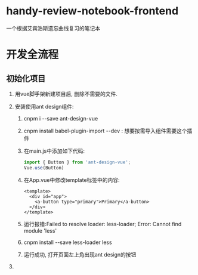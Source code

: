 # handy-review-notebook-frontend

一个根据艾宾浩斯遗忘曲线复习的笔记本



# 开发全流程

## 初始化项目

1. 用vue脚手架新建项目后, 删除不需要的文件.

2. 安装使用ant design组件:

   1. cnpm i --save ant-design-vue

   2. cnpm install babel-plugin-import --dev : 想要按需导入组件需要这个插件

   3. 在main.js中添加如下代码:

      ```javascript
      import { Button } from 'ant-design-vue';
      Vue.use(Button)
      ```

   4. 在App.vue中修改template标签中的内容:

      ```vue
      <template>
        <div id="app">
          <a-button type="primary">Primary</a-button>
        </div>
      </template>
      ```

   5. 运行报错:Failed to resolve loader: less-loader; Error: Cannot find module 'less'

   6. cnpm install --save less-loader less

   7. 运行成功, 打开页面左上角出现ant design的按钮

3. 